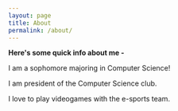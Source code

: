 ```yaml
---
layout: page
title: About
permalink: /about/
---
```


__Here's some quick info about me -__

I am a sophomore majoring in Computer Science!

I am president of the Computer Science club.

I love to play videogames with the e-sports team.
